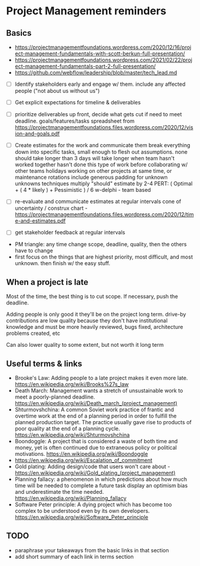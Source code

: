 # Project Management reminders

## Basics

* https://projectmanagementfoundations.wordpress.com/2020/12/16/project-management-fundamentals-with-scott-berkun-full-presentation/
* https://projectmanagementfoundations.wordpress.com/2021/02/22/project-management-fundamentals-part-2-full-presentation/
* https://github.com/webflow/leadership/blob/master/tech_lead.md

- [ ] Identify stakeholders early and engage w/ them. include any affected people ("not about us without us")
- [ ] Get explicit expectations for timeline & deliverables
- [ ] prioritize deliverables up front, decide what gets cut if need to meet deadline.
	goals/features/tasks spreadsheet from https://projectmanagementfoundations.files.wordpress.com/2020/12/vision-and-goals.pdf
- [ ] Create estimates for the work and communicate them
	break everything down into specific tasks, small enough to flesh out assumptions. none should take longer than 3 days
	will take longer when
	    team hasn't worked together
	    hasn't done this type of work before
	    collaborating w/ other teams
	    holidays
	    working on other projects at same time, or maintenance rotations
	include generous padding for unknown unknowns
	techniques
		multiply "should" estimate by 2-4
		PERT: ( Optimal + ( 4 * likely ) + Pessimistic ) / 6
		w-delphi - team based
- [ ] re-evaluate and communicate estimates at regular intervals
	cone of uncertainty / construx chart - https://projectmanagementfoundations.files.wordpress.com/2020/12/time-and-estimates.pdf
- [ ] get stakeholder feedback at regular intervals


* PM triangle: any time change scope, deadline, quality, then the others have to change
* first focus on the things that are highest priority, most difficult, and most unknown. then finish w/ the easy stuff.



## When a project is late

Most of the time, the best thing is to cut scope. If necessary, push the deadline.

Adding people is only good it they'll be on the project long term. drive-by contributions are low quality because they don't have institutional knowledge and must be more heavily reviewed, bugs fixed, architecture problems created, etc

Can also lower quality to some extent, but not worth it long term


## Useful terms & links

* Brooke's Law: Adding people to a late project makes it even more late. https://en.wikipedia.org/wiki/Brooks%27s_law
* Death March: Management wants a stretch of unsustainable work to meet a poorly-planned deadline. https://en.wikipedia.org/wiki/Death_march_(project_management)
* Shturmovshchina: A common Soviet work practice of frantic and overtime work at the end of a planning period in order to fulfill the planned production target. The practice usually gave rise to products of poor quality at the end of a planning cycle. https://en.wikipedia.org/wiki/Shturmovshchina
* Boondoggle: A project that is considered a waste of both time and money, yet is often continued due to extraneous policy or political motivations. https://en.wikipedia.org/wiki/Boondoggle
* https://en.wikipedia.org/wiki/Escalation_of_commitment
* Gold plating: Adding design/code that users won't care about - https://en.wikipedia.org/wiki/Gold_plating_(project_management)
* Planning fallacy: a phenomenon in which predictions about how much time will be needed to complete a future task display an optimism bias and underestimate the time needed. https://en.wikipedia.org/wiki/Planning_fallacy
* Software Peter principle: A dying project which has become too complex to be understood even by its own developers. https://en.wikipedia.org/wiki/Software_Peter_principle


## TODO

* paraphrase your takeaways from the basic links in that section
* add short summary of each link in terms section
